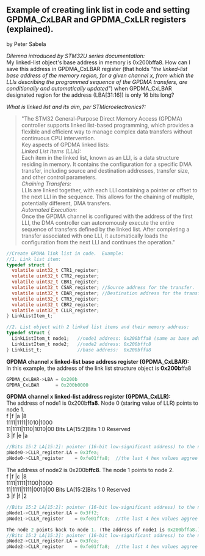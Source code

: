 ## Example of creating link list in code and setting GPDMA_CxLBAR and GPDMA_CxLLR registers (explained).
by Peter Sabela

*Dilemna introduced by STM32U series documentation:*  
My linked-list object's base address in memory is 0x200bffa8.   How can I save this address in GPDMA_CxLBAR register (that holds *"the linked-list base address of the memory region, for a given channel x, from which the LLIs describing the programmed sequence of the GPDMA transfers, are conditionally and automatically updated"*)  when GPDMA_CxLBAR designated region for the address (LBA[31:16]) is only 16 bits long?

*What is linked list and its aim, per STMicroelectronics?:*  
> "The STM32 General-Purpose Direct Memory Access (GPDMA) controller supports linked list-based programming, which provides a flexible and efficient way to manage complex data transfers without continuous CPU intervention.  
Key aspects of GPDMA linked lists:  
*Linked List Items (LLIs):*  
Each item in the linked list, known as an LLI, is a data structure residing in memory. It contains the configuration for a specific DMA transfer, including source and destination addresses, transfer size, and other control parameters.  
*Chaining Transfers:*  
LLIs are linked together, with each LLI containing a pointer or offset to the next LLI in the sequence. This allows for the chaining of multiple, potentially different, DMA transfers.  
*Automated Execution:*  
Once the GPDMA channel is configured with the address of the first LLI, the DMA controller can autonomously execute the entire sequence of transfers defined by the linked list. After completing a transfer associated with one LLI, it automatically loads the configuration from the next LLI and continues the operation."


```c   
//Create GPDMA link list in code.  Example:
//1. Link list item:
typedef struct {
  volatile uint32_t CTR1_register; 
  volatile uint32_t CTR2_register; 
  volatile uint32_t CBR1_register; 
  volatile uint32_t CSAR_register; //Source address for the transfer.
  volatile uint32_t CDAR_register; //Destination address for the transfer.
  volatile uint32_t CTR3_register;
  volatile uint32_t CBR2_register;
  volatile uint32_t CLLR_register; 
} LinkListItem_t;

//2. List object with 2 linked list items and their memory address:
typedef struct {
  LinkListItem_t node1;   //node1 address: 0x200bffa8 (same as base address)
  LinkListItem_t node2;   //node2 address: 0x200bffc8
} LinkList_t;             //base address:  0x200bffa8
```
**GPDMA channel x linked-list base address register (GPDMA_CxLBAR):**  
In this example, the address of the link list structure object is **0x200b**ffa8
```c
GPDMA_CxLBAR->LBA = 0x200b
GPDMA_CxLBAR      = 0x200b0000
```

**GPDMA channel x linked-list address register (GPDMA_CxLLR):**  
The address of node1 is 0x200b**ffa8**.  Node 0 (staring value of LLR) points to node 1.  
f      |f      |a      |8  
1111|1111|1010|1000  
11|1111|1110|1010|00    Bits LA[15:2]Bits 1:0 Reserved  
3  |f      |e      |a  
```c
//Bits 15:2 LA[15:2]: pointer (16-bit low-significant address) to the next linked-list data structure
pNode0->CLLR_register.LA = 0x3fea;
pNode0->CLLR_register    = 0xfe01ffa8;  //the last 4 hex values aggree to the last 4 hex of the address 
```
The address of node2 is 0x200b**ffc8**.  The node 1 points to node 2.  
f      |f      |c      |8     
1111|1111|1100|1000  
11|1111|1111|0010|00  Bits LA[15:2]Bits 1:0 Reserved  
3 |f       |f      |2  
```c
//Bits 15:2 LA[15:2]: pointer (16-bit low-significant address) to the next linked-list data structure
pNode1->CLLR_register.LA = 0x3ff2;
pNode1->CLLR_register    = 0xfe01ffc8;  //the last 4 hex values aggree to the last 4 hex of the address

The node 2 points back to node 1. (The address of node1 is 0x200bffa8.)  
//Bits 15:2 LA[15:2]: pointer (16-bit low-significant address) to the next linked-list data structure
pNode2->CLLR_register.LA = 0x3fea;
pNode2->CLLR_register    = 0xfe01ffa8;  //the last 4 hex values aggree to the last 4 hex of the address
```
